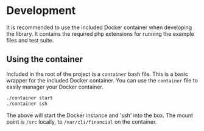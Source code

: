 # Development
It is recommended to use the included Docker container when developing the library. It contains the required php extensions
for running the example files and test suite. 

## Using the container
Included in the root of the project is a `container` bash file. This is a basic wrapper for the included Docker container. 
You can use the `container` file to easily manager your Docker container.

```bash
./container start
./container ssh
```

The above will start the Docker instance and 'ssh' into the box. The mount point is `/src` locally, to `/var/cli/financial`
on the container. 